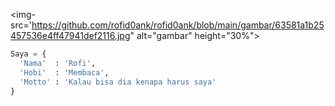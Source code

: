 <img-src='https://github.com/rofid0ank/rofid0ank/blob/main/gambar/63581a1b25457536e4ff47941def2116.jpg" alt="gambar" height="30%">
```python
Saya = {
  'Nama'  : 'Rofi',
  'Hobi'  : 'Membaca',
  'Motto' : 'Kalau bisa dia kenapa harus saya'
}
```
